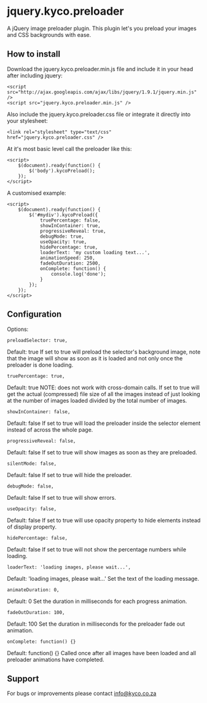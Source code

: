 jquery.kyco.preloader
=====================

A jQuery image preloader plugin. This plugin let's you preload your images and CSS backgrounds with ease.


How to install
--------------

Download the jquery.kyco.preloader.min.js file and include it in your head after including jquery:

    <script src="http://ajax.googleapis.com/ajax/libs/jquery/1.9.1/jquery.min.js" />
    <script src="jquery.kyco.preloader.min.js" />

Also include the jquery.kyco.preloader.css file or integrate it directly into your stylesheet:

    <link rel="stylesheet" type="text/css" href="jquery.kyco.preloader.css" />

At it's most basic level call the preloader like this:

    <script>
        $(document).ready(function() {
            $('body').kycoPreload();
        });
    </script>

A customised example:

    <script>
        $(document).ready(function() {
            $('#mydiv').kycoPreload({
                truePercentage: false,
                showInContainer: true,
                progressiveReveal: true,
                debugMode: true,
                useOpacity: true,
                hidePercentage: true,
                loaderText: 'my custom loading text...',
                animationSpeed: 250,
                fadeOutDuration: 2500,
                onComplete: function() {
                    console.log('done');
                }
            });
        });
    </script>


Configuration
-------------

Options:

    preloadSelector: true,

Default: true
If set to true will preload the selector's background image, note that the image will show
as soon as it is loaded and not only once the preloader is done loading.

    truePercentage: true,

Default: true
NOTE: does not work with cross-domain calls.
If set to true will get the actual (compressed) file size of all the images instead of just looking
at the number of images loaded divided by the total number of images.

    showInContainer: false,

Default: false
If set to true will load the preloader inside the selector element instead of across the whole page.

    progressiveReveal: false,

Default: false
If set to true will show images as soon as they are preloaded.

    silentMode: false,

Default: false
If set to true will hide the preloader.

    debugMode: false,

Default: false
If set to true will show errors.

    useOpacity: false,

Default: false
If set to true will use opacity property to hide elements instead of display property.

    hidePercentage: false,

Default: false
If set to true will not show the percentage numbers while loading.

    loaderText: 'loading images, please wait...',

Default: 'loading images, please wait...'
Set the text of the loading message.

    animateDuration: 0,

Default: 0
Set the duration in milliseconds for each progress animation.

    fadeOutDuration: 100,

Default: 100
Set the duration in milliseconds for the preloader fade out animation.

    onComplete: function() {}

Default: function() {}
Called once after all images have been loaded and all preloader animations have completed.

Support
-------

For bugs or improvements please contact info@kyco.co.za